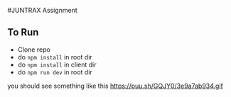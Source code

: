 #JUNTRAX Assignment

## To Run

-   Clone repo
-   do `npm install` in root dir
-   do `npm install` in client dir
-   do `npm run dev` in root dir

you should see something like this
https://puu.sh/GQJY0/3e9a7ab934.gif
